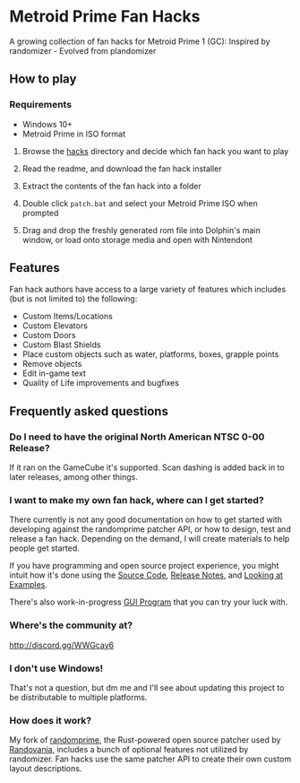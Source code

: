 # Metroid Prime Fan Hacks

A growing collection of fan hacks for Metroid Prime 1 (GC): Inspired by randomizer - Evolved from plandomizer

## How to play

### Requirements
- Windows 10+
- Metroid Prime in ISO format

1) Browse the [hacks](./hacks/) directory and decide which fan hack you want to play

2) Read the readme, and download the fan hack installer

3) Extract the contents of the fan hack into a folder

4) Double click `patch.bat` and select your Metroid Prime ISO when prompted

5) Drag and drop the freshly generated rom file into Dolphin's main window, or load onto storage media and open with Nintendont

## Features

Fan hack authors have access to a large variety of features which includes (but is not limited to) the following:

- Custom Items/Locations
- Custom Elevators
- Custom Doors
- Custom Blast Shields
- Place custom objects such as water, platforms, boxes, grapple points
- Remove objects
- Edit in-game text
- Quality of Life improvements and bugfixes

## Frequently asked questions

### Do I need to have the original North American NTSC 0-00 Release?

If it ran on the GameCube it's supported. Scan dashing is added back in to later releases, among other things.

### I want to make my own fan hack, where can I get started?

There currently is not any good documentation on how to get started with developing against the randomprime patcher API, or how to design, test and release a fan hack. Depending on the demand, I will create materials to help people get started.

If you have programming and open source project experience, you might intuit how it's done using the [Source Code](https://github.com/toasterparty/randomprime/blob/randovania/src/patch_config.rs#L636..L658), [Release Notes](https://github.com/randovania/py-randomprime/releases), and [Looking at Examples](https://github.com/toasterparty/prime-practice-world/blob/main/prime-practice-world.json).

There's also work-in-progress [GUI Program](https://github.com/meriKatt/Plandomizer-GUI/) that you can try your luck with.

### Where's the community at?

http://discord.gg/WWGcay6

### I don't use Windows!

That's not a question, but dm me and I'll see about updating this project to be distributable to multiple platforms.

### How does it work?

My fork of [randomprime](https://github.com/toasterparty/randomprime/tree/randovania), the Rust-powered open source patcher used by [Randovania](https://github.com/randovania/randovania), includes a bunch of optional features not utilized by randomizer. Fan hacks use the same patcher API to create their own custom layout descriptions. 
